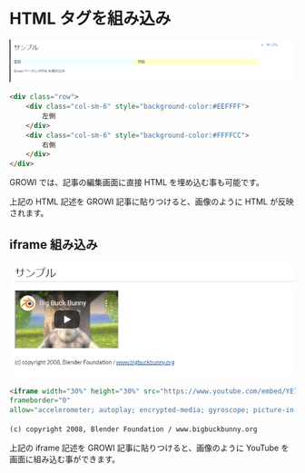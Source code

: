 # HTML タグを組み込み

![html](./images/include_html.png)

```markdown
<div class="row">
    <div class="col-sm-6" style="background-color:#EEFFFF">
        左側
    </div>
    <div class="col-sm-6" style="background-color:#FFFFCC">
        右側
    </div>
</div>
```

GROWI では、記事の編集画面に直接 HTML を埋め込む事も可能です。

上記の HTML 記述を GROWI 記事に貼りつけると、画像のように HTML が反映されます。

## iframe 組み込み

![iframe](./images/include_iframe.png)

```markdown
<iframe width="30%" height="30%" src="https://www.youtube.com/embed/YE7VzlLtp-4"
frameborder="0"
allow="accelerometer; autoplay; encrypted-media; gyroscope; picture-in-picture" allowfullscreen></iframe>

(c) copyright 2008, Blender Foundation / www.bigbuckbunny.org
```

上記の iframe 記述を GROWI 記事に貼りつけると、画像のように YouTube を画面に組み込む事ができます。
